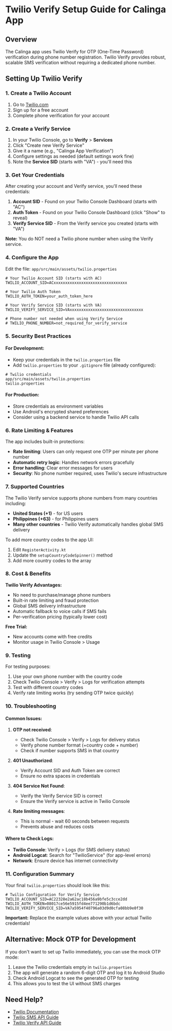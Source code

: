 # Twilio Verify Setup Guide for Calinga App

## Overview
The Calinga app uses Twilio Verify for OTP (One-Time Password) verification during phone number registration. Twilio Verify provides robust, scalable SMS verification without requiring a dedicated phone number.

## Setting Up Twilio Verify

### 1. Create a Twilio Account
1. Go to [Twilio.com](https://www.twilio.com)
2. Sign up for a free account
3. Complete phone verification for your account

### 2. Create a Verify Service
1. In your Twilio Console, go to **Verify** > **Services**
2. Click "Create new Verify Service"
3. Give it a name (e.g., "Calinga App Verification")
4. Configure settings as needed (default settings work fine)
5. Note the **Service SID** (starts with "VA") - you'll need this

### 3. Get Your Credentials
After creating your account and Verify service, you'll need these credentials:

1. **Account SID** - Found on your Twilio Console Dashboard (starts with "AC")
2. **Auth Token** - Found on your Twilio Console Dashboard (click "Show" to reveal)
3. **Verify Service SID** - From the Verify service you created (starts with "VA")

**Note:** You do NOT need a Twilio phone number when using the Verify service.

### 4. Configure the App

Edit the file: `app/src/main/assets/twilio.properties`

```properties
# Your Twilio Account SID (starts with AC)
TWILIO_ACCOUNT_SID=ACxxxxxxxxxxxxxxxxxxxxxxxxxxxxxxxx

# Your Twilio Auth Token
TWILIO_AUTH_TOKEN=your_auth_token_here

# Your Verify Service SID (starts with VA)
TWILIO_VERIFY_SERVICE_SID=VAxxxxxxxxxxxxxxxxxxxxxxxxxxxxxxxx

# Phone number not needed when using Verify Service
# TWILIO_PHONE_NUMBER=not_required_for_verify_service
```

### 5. Security Best Practices

#### For Development:
- Keep your credentials in the `twilio.properties` file
- Add `twilio.properties` to your `.gitignore` file (already configured):
```
# Twilio credentials
app/src/main/assets/twilio.properties
twilio.properties
```

#### For Production:
- Store credentials as environment variables
- Use Android's encrypted shared preferences
- Consider using a backend service to handle Twilio API calls

### 6. Rate Limiting & Features
The app includes built-in protections:
- **Rate limiting**: Users can only request one OTP per minute per phone number
- **Automatic retry logic**: Handles network errors gracefully
- **Error handling**: Clear error messages for users
- **Security**: No phone number required, uses Twilio's secure infrastructure

### 7. Supported Countries
The Twilio Verify service supports phone numbers from many countries including:
- **United States (+1)** - for US users
- **Philippines (+63)** - for Philippines users
- **Many other countries** - Twilio Verify automatically handles global SMS delivery

To add more country codes to the app UI:
1. Edit `RegisterActivity.kt`
2. Update the `setupCountryCodeSpinner()` method
3. Add more country codes to the array

### 8. Cost & Benefits
**Twilio Verify Advantages:**
- No need to purchase/manage phone numbers
- Built-in rate limiting and fraud protection
- Global SMS delivery infrastructure
- Automatic fallback to voice calls if SMS fails
- Per-verification pricing (typically lower cost)

**Free Trial:**
- New accounts come with free credits
- Monitor usage in Twilio Console > Usage

### 9. Testing
For testing purposes:
1. Use your own phone number with the country code
2. Check Twilio Console > Verify > Logs for verification attempts
3. Test with different country codes
4. Verify rate limiting works (try sending OTP twice quickly)

### 10. Troubleshooting

#### Common Issues:
1. **OTP not received**: 
   - Check Twilio Console > Verify > Logs for delivery status
   - Verify phone number format (+country code + number)
   - Check if number supports SMS in that country

2. **401 Unauthorized**: 
   - Verify Account SID and Auth Token are correct
   - Ensure no extra spaces in credentials

3. **404 Service Not Found**: 
   - Verify the Verify Service SID is correct
   - Ensure the Verify service is active in Twilio Console

4. **Rate limiting messages**: 
   - This is normal - wait 60 seconds between requests
   - Prevents abuse and reduces costs

#### Where to Check Logs:
- **Twilio Console**: Verify > Logs (for SMS delivery status)
- **Android Logcat**: Search for "TwilioService" (for app-level errors)
- **Network**: Ensure device has internet connectivity

### 11. Configuration Summary

Your final `twilio.properties` should look like this:
```properties
# Twilio Configuration for Verify Service
TWILIO_ACCOUNT_SID=AC22328e2a62ac18b456a9bfe5c3cce2dd
TWILIO_AUTH_TOKEN=08017ce56e5915fd4ee771290b1d6bdc
TWILIO_VERIFY_SERVICE_SID=VA7a5954f40796a03d9d0cfa08bb9e0f30
```

**Important:** Replace the example values above with your actual Twilio credentials!

## Alternative: Mock OTP for Development
If you don't want to set up Twilio immediately, you can use the mock OTP mode:
1. Leave the Twilio credentials empty in `twilio.properties`
2. The app will generate a random 6-digit OTP and log it to Android Studio
3. Check Android Logcat to see the generated OTP for testing
4. This allows you to test the UI without SMS charges

## Need Help?
- [Twilio Documentation](https://www.twilio.com/docs)
- [Twilio SMS API Guide](https://www.twilio.com/docs/sms)
- [Twilio Verify API Guide](https://www.twilio.com/docs/verify/api)
